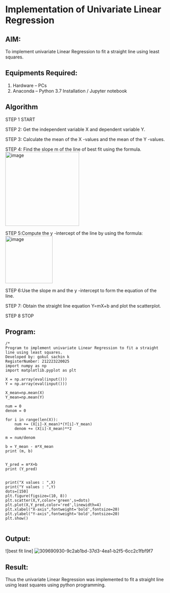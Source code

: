 # Implementation of Univariate Linear Regression
## AIM:
To implement univariate Linear Regression to fit a straight line using least squares.

## Equipments Required:
1. Hardware – PCs
2. Anaconda – Python 3.7 Installation / Jupyter notebook

## Algorithm
STEP 1 START

STEP 2: Get the independent variable X and dependent variable Y.

STEP 3: Calculate the mean of the X -values and the mean of the Y -values.

STEP 4: Find the slope m of the line of best fit using the formula. 
<img width="231" alt="image" src="https://user-images.githubusercontent.com/93026020/192078527-b3b5ee3e-992f-46c4-865b-3b7ce4ac54ad.png">

STEP 5:Compute the y -intercept of the line by using the formula:
<img width="148" alt="image" src="https://user-images.githubusercontent.com/93026020/192078545-79d70b90-7e9d-4b85-9f8b-9d7548a4c5a4.png">

STEP 6:Use the slope m and the y -intercept to form the equation of the line.

STEP 7: Obtain the straight line equation Y=mX+b and plot the scatterplot.

STEP 8 STOP
## Program:
```
/*
Program to implement univariate Linear Regression to fit a straight line using least squares.
Developed by: gokul sachin k
RegisterNumber: 212223220025
import numpy as np
import matplotlib.pyplot as plt

X = np.array(eval(input()))
Y = np.array(eval(input()))

X_mean=np.mean(X)
Y_mean=np.mean(Y)

num = 0
denom = 0

for i in range(len(X)):
    num += (X[i]-X_mean)*(Y[i]-Y_mean)
    denom += (X[i]-X_mean)**2

m = num/denom

b = Y_mean - m*X_mean
print (m, b)


Y_pred = m*X+b
print (Y_pred)


print("X values : ",X)
print("Y values : ",Y)
dots=[150]
plt.figure(figsize=(10, 8))
plt.scatter(X,Y,color='green',s=dots)
plt.plot(X,Y_pred,color='red',linewidth=4)
plt.xlabel("X-axis",fontweight='bold',fontsize=20)
plt.ylabel("Y-axis",fontweight='bold',fontsize=20)
plt.show()


```

## Output:
![best fit line]
![309690930-9c2ab1bd-37d3-4ea1-b2f5-6cc2c1fbf9f7](https://github.com/vksachin2018/Find-the-best-fit-line-using-Least-Squares-Method/assets/149366019/98e7cf46-2236-414d-8f82-0ed698f255cd)

## Result:
Thus the univariate Linear Regression was implemented to fit a straight line using least squares using python programming.
